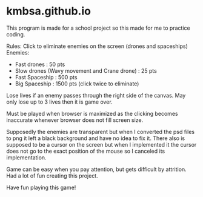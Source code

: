 # kmbsa.github.io
This program is made for a school project so this made for me to practice coding. 

Rules:
Click to eliminate enemies on the screen (drones and spaceships)
Enemies:
- Fast drones : 50 pts
- Slow drones (Wavy movement and Crane drone) : 25 pts
- Fast Spaceship : 500 pts
- Big Spaceship : 1500 pts (click twice to eliminate)

Lose lives if an enemy passes through the right side of the canvas.
May only lose up to 3 lives then it is game over.

Must be played when browser is maximized as the clicking becomes inaccurate whenever browser does not fill screen size.

Supposedly the enemies are transparent but when I converted the psd files to png it left a black background and have no idea to fix it.
There also is supposed to be a cursor on the screen but when I implemented it the cursor does not go to the exact position of the mouse so I canceled its implementation.

Game can be easy when you pay attention, but gets difficult by attrition. Had a lot of fun creating this project.

Have fun playing this game!
